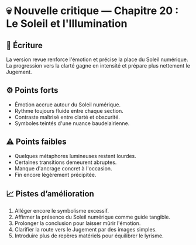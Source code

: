 # 💀 Nouvelle critique — Chapitre 20 : Le Soleil et l'Illumination

## 🧠 Écriture
La version revue renforce l'émotion et précise la place du Soleil numérique. La progression vers la clarté gagne en intensité et prépare plus nettement le Jugement.

## ⚙️ Points forts
- Émotion accrue autour du Soleil numérique.
- Rythme toujours fluide entre chaque section.
- Contraste maîtrisé entre clarté et obscurité.
- Symboles teintés d'une nuance baudelairienne.

## ⚠️ Points faibles
- Quelques métaphores lumineuses restent lourdes.
- Certaines transitions demeurent abruptes.
- Manque d'ancrage concret à l'occasion.
- Fin encore légèrement précipitée.

## 📈 Pistes d’amélioration
1. Alléger encore le symbolisme excessif.
2. Affirmer la présence du Soleil numérique comme guide tangible.
3. Prolonger la conclusion pour laisser mûrir l'émotion.
4. Clarifier la route vers le Jugement par des images simples.
5. Introduire plus de repères matériels pour équilibrer le lyrisme.
